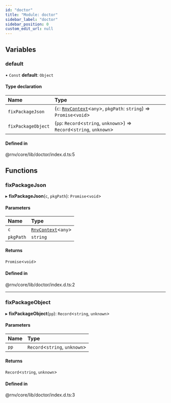 ```yaml
---
id: "doctor"
title: "Module: doctor"
sidebar_label: "doctor"
sidebar_position: 0
custom_edit_url: null
---
```


## Variables

### default

• `Const` **default**: `Object`

#### Type declaration

| Name | Type |
| :------ | :------ |
| `fixPackageJson` | (`c`: [`RnvContext`](../interfaces/context_types.RnvContext.md)\<`any`\>, `pkgPath`: `string`) => `Promise`\<`void`\> |
| `fixPackageObject` | (`pp`: `Record`\<`string`, `unknown`\>) => `Record`\<`string`, `unknown`\> |

#### Defined in

@rnv/core/lib/doctor/index.d.ts:5

## Functions

### fixPackageJson

▸ **fixPackageJson**(`c`, `pkgPath`): `Promise`\<`void`\>

#### Parameters

| Name | Type |
| :------ | :------ |
| `c` | [`RnvContext`](../interfaces/context_types.RnvContext.md)\<`any`\> |
| `pkgPath` | `string` |

#### Returns

`Promise`\<`void`\>

#### Defined in

@rnv/core/lib/doctor/index.d.ts:2

___

### fixPackageObject

▸ **fixPackageObject**(`pp`): `Record`\<`string`, `unknown`\>

#### Parameters

| Name | Type |
| :------ | :------ |
| `pp` | `Record`\<`string`, `unknown`\> |

#### Returns

`Record`\<`string`, `unknown`\>

#### Defined in

@rnv/core/lib/doctor/index.d.ts:3
